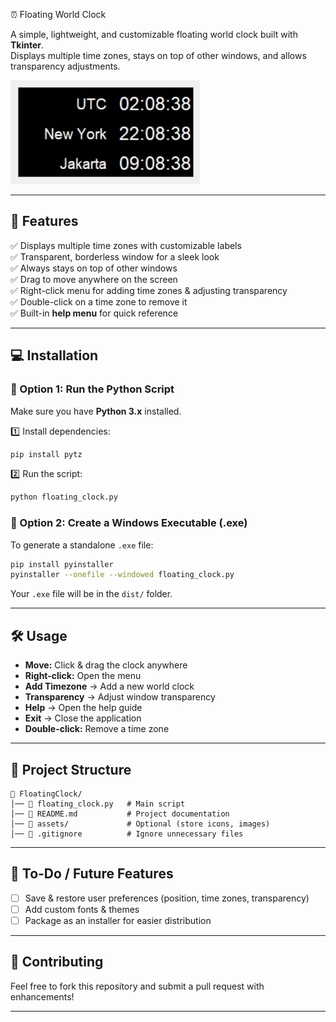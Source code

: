 ⏰ Floating World Clock  

A simple, lightweight, and customizable floating world clock built with **Tkinter**.  
Displays multiple time zones, stays on top of other windows, and allows transparency adjustments.

![Demo Screenshot](assets\demo.jpg)

---

## 🚀 Features  
✅ Displays multiple time zones with customizable labels  
✅ Transparent, borderless window for a sleek look  
✅ Always stays on top of other windows  
✅ Drag to move anywhere on the screen  
✅ Right-click menu for adding time zones & adjusting transparency  
✅ Double-click on a time zone to remove it  
✅ Built-in **help menu** for quick reference  

---

## 💻 Installation  

### 🔹 Option 1: Run the Python Script  
Make sure you have **Python 3.x** installed.  

1️⃣ Install dependencies:  
```bash
pip install pytz
```
2️⃣ Run the script:  
```bash
python floating_clock.py
```

### 🔹 Option 2: Create a Windows Executable (.exe)  
To generate a standalone `.exe` file:  
```bash
pip install pyinstaller
pyinstaller --onefile --windowed floating_clock.py
```
Your `.exe` file will be in the `dist/` folder.

---

## 🛠️ Usage  
- **Move:** Click & drag the clock anywhere  
- **Right-click:** Open the menu  
- **Add Timezone** → Add a new world clock  
- **Transparency** → Adjust window transparency  
- **Help** → Open the help guide  
- **Exit** → Close the application  
- **Double-click:** Remove a time zone  

---

## 📂 Project Structure  
```
📁 FloatingClock/
│── 📄 floating_clock.py   # Main script
│── 📄 README.md           # Project documentation
│── 📁 assets/             # Optional (store icons, images)
│── 📄 .gitignore          # Ignore unnecessary files
```

---

## 🎯 To-Do / Future Features  
- [ ] Save & restore user preferences (position, time zones, transparency)  
- [ ] Add custom fonts & themes  
- [ ] Package as an installer for easier distribution  

---

## 🤝 Contributing  
Feel free to fork this repository and submit a pull request with enhancements!  

---
